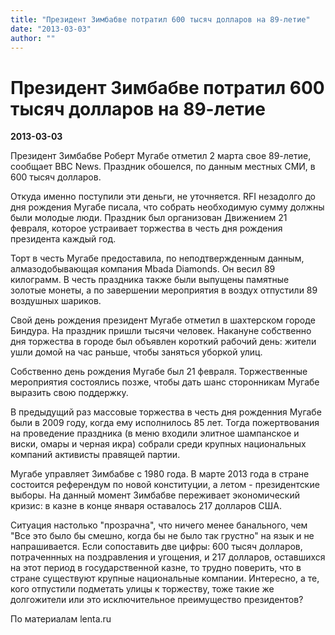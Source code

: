 ```yaml
---
title: "Президент Зимбабве потратил 600 тысяч долларов на 89-летие"
date: "2013-03-03"
author: ""
---
```


# Президент Зимбабве потратил 600 тысяч долларов на 89-летие

**2013-03-03** 

Президент Зимбабве Роберт Мугабе отметил 2 марта свое 89-летие, сообщает BBC News. Праздник обошелся, по данным местных СМИ, в 600 тысяч долларов.



Откуда именно поступили эти деньги, не уточняется. RFI незадолго до дня рождения Мугабе писала, что собрать необходимую сумму должны были молодые люди. Праздник был организован Движением 21 февраля, которое устраивает торжества в честь дня рождения президента каждый год.



Торт в честь Мугабе предоставила, по неподтвержденным данным, алмазодобывающая компания Mbada Diamonds. Он весил 89 килограмм. В честь праздника также были выпущены памятные золотые монеты, а по завершении мероприятия в воздух отпустили 89 воздушных шариков.



Свой день рождения президент Мугабе отметил в шахтерском городе Биндура. На праздник пришли тысячи человек. Накануне собственно дня торжества в городе был объявлен короткий рабочий день: жители ушли домой на час раньше, чтобы заняться уборкой улиц.



Собственно день рождения Мугабе был 21 февраля. Торжественные мероприятия состоялись позже, чтобы дать шанс сторонникам Мугабе выразить свою поддержку.



В предыдущий раз массовые торжества в честь дня рожденния Мугабе были в 2009 году, когда ему исполнилось 85 лет. Тогда пожертвования на проведение праздника (в меню входили элитное шампанское и виски, омары и черная икра) собрали среди крупных национальных компаний активисты правящей партии.



Мугабе управляет Зимбабве с 1980 года. В марте 2013 года в стране состоится референдум по новой конституции, а летом - президентские выборы. На данный момент Зимбабве переживает экономический кризис: в казне в конце января оставалось 217 долларов США.

Ситуация настолько "прозрачна", что ничего  менее банального, чем "Все это было бы смешно, когда бы не было так грустно" на  язык и не напрашивается. Если сопоставить две цифры: 600 тысяч долларов,  потраченнных на поздравления и угощения, и 217 долларов, оставшихся на этот  период в государственной казне, то трудно поверить, что в стране существуют  крупные национальные компании. Интересно, а те, кого отпустили подметать улицы к  торжеству, тоже такие же долгожители или это исключительное преимущество  президентов?

По материалам lenta.ru